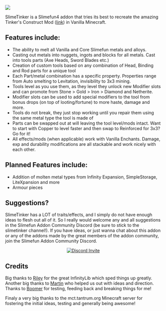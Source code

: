 ![](https://github.com/Sefiraat/SlimeTinker/blob/master/images/logo/logo_large.png?raw=true)

SlimeTinker is a Slimefun4 addon that tries its best to recreate the amazing Tinker's Construct Mod ([link](https://www.curseforge.com/minecraft/mc-mods/tinkers-construct)) in Vanilla Minecraft.

## Features include:
* The ability to melt all Vanilla and Core Slimefun metals and alloys. 
* Casting out metals into nuggets, ingots and blocks for all metals. Cast into tools parts (Axe Heads, Sword Blades etc.)
* Creation of custom tools based on any combination of Head, Binding and Rod parts for a unique tool
* Each Part/metal combination has a specific property. Properties range from Auto smelting to Levitation, invisibility to 3x3 mining.
* Tools level as you use them, as they level they unlock new Modifier slots and can promote from Stone > Gold > Iron > Diamond and Netherite.
* Modifier slots can be used to add special modifiers to the tool from bonus drops (on top of looting/fortune) to more haste, damage and more.
* Tools do not break, they just stop working until you repair them using the same metal type the tool is made of
* Parts can be swapped out at will leaving the tool level/mods intact. Want to start with Copper to level faster and then swap to Reinforced for 3x3? Go for it!
* All effects/mods (when applicable) work with Vanilla Enchants. Damage, exp and durability modifications are all stackable and work nicely with each other.

## Planned Features include:
* Addition of molten metal types from Infinity Expansion, SimpleStorage, LiteXpansion and more
* Armour pieces

## Suggestions?
SlimeTinker has a LOT of traits/effects, and I simply do not have enough ideas to flesh out all of it. So I really would welcome any and all suggestions in the Slimefun Addon Community Discord (be sure to stick to the slimetinker channel!). If you have ideas, or just wanna chat about this addon or any of the addons made by the great members of the addon community, join the Slimefun Addon Community Discord. <br>
<p align="center">
  <a href="https://discord.gg/SqD3gg5SAU">
    <img src="https://discordapp.com/api/guilds/809178621424041997/widget.png?style=banner3" alt="Discord Invite"/>
  </a>
</p>

## Credits
Big thanks to [Riley](https://github.com/Mooy1) for the great InfinityLib which sped things up greatly. Another big thanks to [Martin](https://github.com/martinbrom) who helped us out with ideas and direction. Thanks to [Boomer](https://www.youtube.com/channel/UC2ZmER18YBRYube-62-JVpA) for testing, feeding back and breaking things for me! 

Finaly a very big thanks to the mct.tantrum.org Minecraft server for fostering the initial ideas, testing and generally being awesome!
